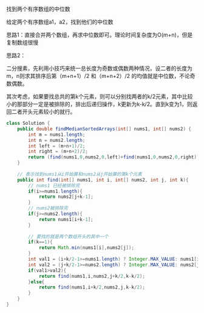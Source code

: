 找到两个有序数组的中位数

给定两个有序数组a1，a2，找到他们的中位数

思路1：直接合并两个数组，再求中位数即可。理论时间复杂度为O(m+n)，但是复制数组很慢

思路2：

二分搜素，先利用小技巧来统一总长度为奇数或偶数两种情况，设二者的长度为m，n则求其排序后第（m+n+1）/2 和（m+n+2）/2 的均值就是中位数，不论奇数偶数。

其次考虑，如果要找总共的第k个元素，则可以分别找两者的k/2元素，其中比较小的那部分一定是被排除的，排出后递归操作，k更新为k-k/2。直到k变为1，则返回二者开头元素较小的就行。

```java
class Solution {
    public double findMedianSortedArrays(int[] nums1, int[] nums2) {
        int m = nums1.length;
        int n = nums2.length;
        int left = (m+n+1)/2;
        int right = (m+n+2)/2;
        return (find(nums1,0,nums2,0,left)+find(nums1,0,nums2,0,right))/2.0;
    }
    
    // 表示找到nums1从i开始算和nums2从j开始算的第k个元素
    public int find(int[] nums1, int i, int[] nums2, int j, int k){
        // nums1 已经被排除完
        if(i>=nums1.length){
            return nums2[j+k-1];
        }
        // nums2被排除完
        if(j>=nums2.length){
            return nums1[i+k-1];
        }
        
        // 要找的就是两个数组开头的其中一个
        if(k==1){
            return Math.min(nums1[i],nums2[j]);
        }
        int val1 = (i+k/2-1>=nums1.length) ? Integer.MAX_VALUE: nums1[i+k/2-1];
        int val2 = (j+k/2-1>=nums2.length) ? Integer.MAX_VALUE: nums2[j+k/2-1];
        if(val1>val2){
            return find(nums1,i,nums2,j+k/2,k-k/2);
        }else{
            return find(nums1,i+k/2,nums2,j,k-k/2);
        }
    }
}
```

